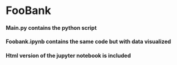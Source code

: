 # FooBank


#### Main.py contains the python script
#### Foobank.ipynb contains the same code but with data visualized
#### Html version of the jupyter notebook is included
